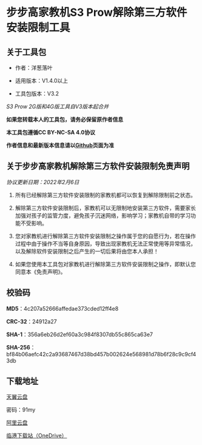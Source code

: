 # 步步高家教机S3 Prow解除第三方软件安装限制工具

## 关于工具包

- 作者：洋葱落叶

- 适用版本：V1.4.0以上

- 工具包版本：V3.2

*S3 Prow 2G版和4G版工具自V3版本起合并*

**如果您转载本人的工具包，请务必保留原作者信息**

**本工具包遵循CC BY-NC-SA 4.0协议**

**作者信息和最新版本信息请以[Github](https://github.com/ycly2333/EEBBK_package_tool/blob/main/S3Prow.md)页面为准**

## 关于步步高家教机解除第三方软件安装限制免责声明

*协议更新日期：2022年2月6日*

1. 所有已经解除第三方软件安装限制的家教机都可以恢复到解除限制前之状态。

2. 解除第三方软件安装限制后，家教机可以无限制地安装第三方软件，需要家长加强对孩子的监管力度，避免孩子沉迷网络，影响学习；家教机自带的学习功能不受影响。

3. 您对家教机进行解除第三方软件安装限制之操作属于您的自愿行为，若在操作过程中由于操作不当等自身原因，导致出现家教机无法正常使用等异常情况，以及解除软件安装限制之后产生的一切后果将由您本人承担！

4. 如果您使用本工具包对家教机进行解除第三方软件安装限制之操作，即默认您同意本《免责声明》。

## 校验码

**MD5**：4c207a52666affedae373cded12ff4e8

**CRC-32**：24912a27

**SHA-1**：356a6eb26d2ef60a3c984f8307db55c865ca63e7

**SHA-256**：bf84b06aefc42c2a93687467d38bd457b002624e568981d78b6f28c9c9cf43db

## 下载地址

[天翼云盘](https://cloud.189.cn/t/aQnqMnN3Iram)

密码：91my

[阿里云盘](https://www.aliyundrive.com/s/guZKkcPjA9H)

[临港下载站（OneDrive）](https://lingang.xyz/6/main/EEBBK/S3%20Prow)
